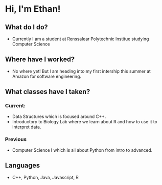 # Hi, I'm Ethan!
## What do I do?
- Currently I am a student at Renssalear Polytechnic Institue studying Computer Science
## Where have I worked?
- No where yet! But I am heading into my first intership this summer at Amazon for software engineering.
## What classes have I taken?
### Current:
- Data Structures which is focused around C++.
- Introductory to Biology Lab where we learn about R and how to use it to interpret data.
### Previous
- Computer Science I which is all about Python from intro to advanced.
## Languages
- C++, Python, Java, Javascript, R

